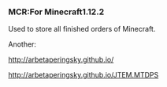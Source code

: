 ### MCR:For Minecraft1.12.2

Used to store all finished orders of Minecraft.

Another:

http://arbetaperingsky.github.io/ 

http://arbetaperingsky.github.io/JTEM.MTDPS

